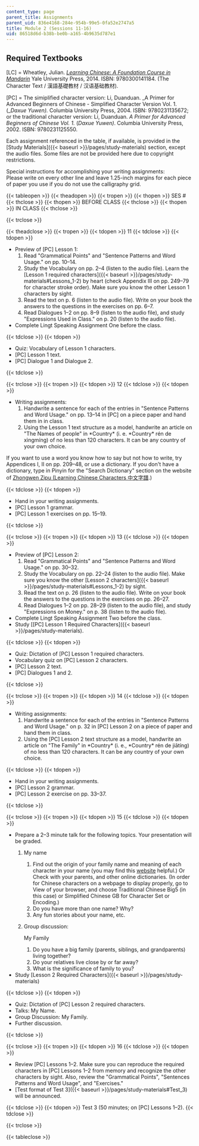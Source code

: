 ```yaml
---
content_type: page
parent_title: Assignments
parent_uid: 836e4168-284e-954b-99e5-0fa52e2747a5
title: Module 2 (Sessions 11-16)
uid: 86518d6d-b38b-be0b-a165-4b9635d787e1
---
```


Required Textbooks
------------------

\[LC\] = Wheatley, Julian. [_Learning Chinese: A Foundation Course in Mandarin_](/resources/res-21g-003-learning-chinese-a-foundation-course-in-mandarin-spring-2011) Yale University Press, 2014. ISBN: 9780300141184. (The Character Text / 漢語基礎教材 / 汉语基础教材).

\[PC\] = The simiplified character version: Li, Duanduan. _A Primer for Advanced Beginners of Chinese - Simplified Character Version Vol. 1. (__Daxue Yuwen)._ Columbia University Press, 2004. ISBN: 9780231135672; or the traditional character version: Li, Duanduan. _A Primer for Advanced Beginners of Chinese Vol. 1._ (_Daxue Yuwen)_. Columbia University Press, 2002. ISBN: 9780231125550.

Each assignment referenced in the table, if available, is provided in the [Study Materials]({{< baseurl >}}/pages/study-materials) section, except the audio files. Some files are not be provided here due to copyright restrictions.

Special instructions for accomplishing your writing assignments:  
Please write on every other line and leave 1.25-inch margins for each piece of paper you use if you do not use the calligraphy grid.

{{< tableopen >}}
{{< theadopen >}}
{{< tropen >}}
{{< thopen >}}
SES #
{{< thclose >}}
{{< thopen >}}
BEFORE CLASS
{{< thclose >}}
{{< thopen >}}
IN CLASS
{{< thclose >}}

{{< trclose >}}

{{< theadclose >}}
{{< tropen >}}
{{< tdopen >}}
11
{{< tdclose >}}
{{< tdopen >}}


*   Preview of \[PC\] Lesson 1:
    1.  Read "Grammatical Points" and "Sentence Patterns and Word Usage." on pp. 10–14.
    2.  Study the Vocabulary on pp. 2–4 (listen to the audio file). Learn the [Lesson 1 required characters]({{< baseurl >}}/pages/study-materials#Lessons_1-2) by heart (check Appendix III on pp. 249–79 for character stroke order). Make sure you know the other Lesson 1 characters by sight.
    3.  Read the text on p. 6 (listen to the audio file). Write on your book the answers to the questions in the exercises on pp. 6–7.
    4.  Read Dialogues 1–2 on pp. 8–9 (listen to the audio file), and study "Expressions Used in Class." on p. 20 (listen to the audio file).
*   Complete Lingt Speaking Assignment One before the class.


{{< tdclose >}}
{{< tdopen >}}


*   Quiz: Vocabulary of Lesson 1 characters.
*   \[PC\] Lesson 1 text.
*   \[PC\] Dialogue 1 and Dialogue 2.


{{< tdclose >}}

{{< trclose >}}
{{< tropen >}}
{{< tdopen >}}
12
{{< tdclose >}}
{{< tdopen >}}


*   Writing assignments:
    1.  Handwrite a sentence for each of the entries in "Sentence Patterns and Word Usage." on pp. 13–14 in \[PC\] on a piece paper and hand them in in class.
    2.  Using the Lesson 1 text structure as a model, handwrite an article on "The Names of people" in \*Country\* (i. e. \*Country\* rén de xìngmíng) of no less than 120 characters. It can be any country of your own choice.

If you want to use a word you know how to say but not how to write, try Appendices I, II on pp. 209–48, or use a dictionary. If you don't have a dictionary, type in Pinyin for the "Search Dictionary" section on the website of [Zhongwen Zipu (Learning Chinese Characters 中文字譜](http://zhongwen.com).)


{{< tdclose >}}
{{< tdopen >}}


*   Hand in your writing assignments.
*   \[PC\] Lesson 1 grammar.
*   \[PC\] Lesson 1 exercises on pp. 15–19.


{{< tdclose >}}

{{< trclose >}}
{{< tropen >}}
{{< tdopen >}}
13
{{< tdclose >}}
{{< tdopen >}}


*   Preview of \[PC\] Lesson 2:
    1.  Read "Grammatical Points" and "Sentence Patterns and Word Usage." on pp. 30–32.
    2.  Study the Vocabulary on pp. 22–24 (listen to the audio file). Make sure you know the other [Lesson 2 characters]({{< baseurl >}}/pages/study-materials#Lessons_1-2) by sight.
    3.  Read the text on p. 26 (listen to the audio file). Write on your book the answers to the questions in the exercises on pp. 26–27.
    4.  Read Dialogues 1–2 on pp. 28–29 (listen to the audio file), and study "Expressions on Money." on p. 38 (listen to the audio file).
*   Complete Lingt Speaking Assignment Two before the class.
*   Study [\[PC\] Lesson 1 Required Characters]({{< baseurl >}}/pages/study-materials).


{{< tdclose >}}
{{< tdopen >}}


*   Quiz: Dictation of \[PC\] Lesson 1 required characters.
*   Vocabulary quiz on \[PC\] Lesson 2 characters.
*   \[PC\] Lesson 2 text.
*   \[PC\] Dialogues 1 and 2.


{{< tdclose >}}

{{< trclose >}}
{{< tropen >}}
{{< tdopen >}}
14
{{< tdclose >}}
{{< tdopen >}}


*   Writing assignments:
    1.  Handwrite a sentence for each of the entries in "Sentence Patterns and Word Usage." on p. 32 in \[PC\] Lesson 2 on a piece of paper and hand them in class.
    2.  Using the \[PC\] Lesson 2 text structure as a model, handwrite an article on "The Family" in \*Country\* (i. e., \*Country\* rén de jiātíng) of no less than 120 characters. It can be any country of your own choice.


{{< tdclose >}}
{{< tdopen >}}


*   Hand in your writing assignments.
*   \[PC\] Lesson 2 grammar.
*   \[PC\] Lesson 2 exercise on pp. 33–37.


{{< tdclose >}}

{{< trclose >}}
{{< tropen >}}
{{< tdopen >}}
15
{{< tdclose >}}
{{< tdopen >}}


*   Prepare a 2–3 minute talk for the following topics. Your presentation will be graded.
    1.  My name
        1.  Find out the origin of your family name and meaning of each character in your name (you may find this [website](http://www.yutopian.com/names) helpful.)  Or Check with your parents, and other online dictionaries. (In order for Chinese characters on a webpage to display properly, go to View of your browser, and choose Traditional Chinese Big5 (in this case) or Simplified Chinese GB for Character Set or Encoding.)
        2.  Do you have more than one name? Why?
        3.  Any fun stories about your name, etc.
    2.  Group discussion:
        
        My Family
        
        1.  Do you have a big family (parents, siblings, and grandparents) living together?
        2.  Do your relatives live close by or far away?
        3.  What is the significance of family to you?
*   Study [Lesson 2 Required Characters]({{< baseurl >}}/pages/study-materials)


{{< tdclose >}}
{{< tdopen >}}


*   Quiz: Dictation of \[PC\] Lesson 2 required characters.
*   Talks: My Name.
*   Group Discussion: My Family.
*   Further discussion.


{{< tdclose >}}

{{< trclose >}}
{{< tropen >}}
{{< tdopen >}}
16
{{< tdclose >}}
{{< tdopen >}}


*   Review \[PC\] Lessons 1–2. Make sure you can reproduce the required characters in \[PC\] Lessons 1–2 from memory and recognize the other characters by sight. Also, review the "Grammatical Points", "Sentences Patterns and Word Usage", and "Exercises."
*   [Test format of Test 3]({{< baseurl >}}/pages/study-materials#Test_3) will be announced.


{{< tdclose >}}
{{< tdopen >}}
Test 3 (50 minutes; on \[PC\] Lessons 1–2).
{{< tdclose >}}

{{< trclose >}}

{{< tableclose >}}